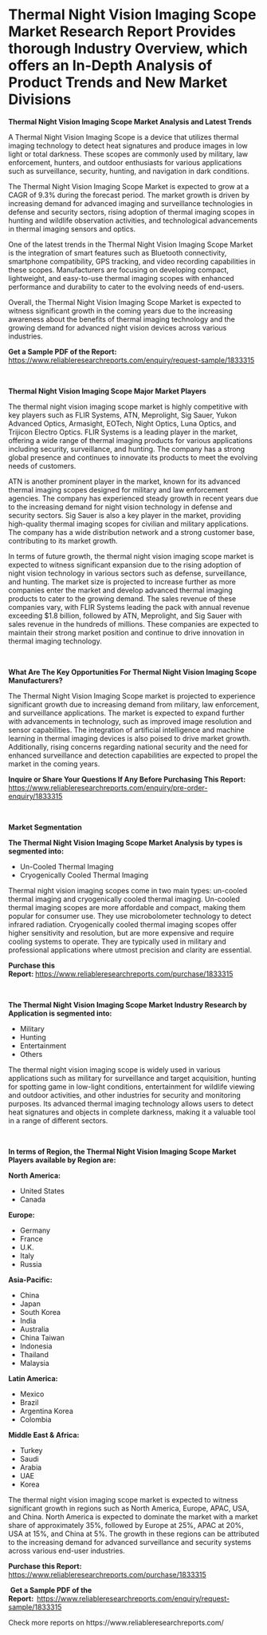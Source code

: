 <p><h1>Thermal Night Vision Imaging Scope Market Research Report Provides thorough Industry Overview, which offers an In-Depth Analysis of Product Trends and New Market Divisions</h1></p><p><strong>Thermal Night Vision Imaging Scope Market Analysis and Latest Trends</strong></p>
<p><p>A Thermal Night Vision Imaging Scope is a device that utilizes thermal imaging technology to detect heat signatures and produce images in low light or total darkness. These scopes are commonly used by military, law enforcement, hunters, and outdoor enthusiasts for various applications such as surveillance, security, hunting, and navigation in dark conditions.</p><p>The Thermal Night Vision Imaging Scope Market is expected to grow at a CAGR of 9.3% during the forecast period. The market growth is driven by increasing demand for advanced imaging and surveillance technologies in defense and security sectors, rising adoption of thermal imaging scopes in hunting and wildlife observation activities, and technological advancements in thermal imaging sensors and optics.</p><p>One of the latest trends in the Thermal Night Vision Imaging Scope Market is the integration of smart features such as Bluetooth connectivity, smartphone compatibility, GPS tracking, and video recording capabilities in these scopes. Manufacturers are focusing on developing compact, lightweight, and easy-to-use thermal imaging scopes with enhanced performance and durability to cater to the evolving needs of end-users.</p><p>Overall, the Thermal Night Vision Imaging Scope Market is expected to witness significant growth in the coming years due to the increasing awareness about the benefits of thermal imaging technology and the growing demand for advanced night vision devices across various industries.</p></p>
<p><strong>Get a Sample PDF of the Report:&nbsp;</strong> <a href="https://www.reliableresearchreports.com/enquiry/request-sample/1833315">https://www.reliableresearchreports.com/enquiry/request-sample/1833315</a></p>
<p>&nbsp;</p>
<p><strong>Thermal Night Vision Imaging Scope Major Market Players</strong></p>
<p><p>The thermal night vision imaging scope market is highly competitive with key players such as FLIR Systems, ATN, Meprolight, Sig Sauer, Yukon Advanced Optics, Armasight, EOTech, Night Optics, Luna Optics, and Trijicon Electro Optics. FLIR Systems is a leading player in the market, offering a wide range of thermal imaging products for various applications including security, surveillance, and hunting. The company has a strong global presence and continues to innovate its products to meet the evolving needs of customers.</p><p>ATN is another prominent player in the market, known for its advanced thermal imaging scopes designed for military and law enforcement agencies. The company has experienced steady growth in recent years due to the increasing demand for night vision technology in defense and security sectors. Sig Sauer is also a key player in the market, providing high-quality thermal imaging scopes for civilian and military applications. The company has a wide distribution network and a strong customer base, contributing to its market growth.</p><p>In terms of future growth, the thermal night vision imaging scope market is expected to witness significant expansion due to the rising adoption of night vision technology in various sectors such as defense, surveillance, and hunting. The market size is projected to increase further as more companies enter the market and develop advanced thermal imaging products to cater to the growing demand. The sales revenue of these companies vary, with FLIR Systems leading the pack with annual revenue exceeding $1.8 billion, followed by ATN, Meprolight, and Sig Sauer with sales revenue in the hundreds of millions. These companies are expected to maintain their strong market position and continue to drive innovation in thermal imaging technology.</p></p>
<p>&nbsp;</p>
<p><strong>What Are The Key Opportunities For Thermal Night Vision Imaging Scope Manufacturers?</strong></p>
<p><p>The Thermal Night Vision Imaging Scope market is projected to experience significant growth due to increasing demand from military, law enforcement, and surveillance applications. The market is expected to expand further with advancements in technology, such as improved image resolution and sensor capabilities. The integration of artificial intelligence and machine learning in thermal imaging devices is also poised to drive market growth. Additionally, rising concerns regarding national security and the need for enhanced surveillance and detection capabilities are expected to propel the market in the coming years.</p></p>
<p><strong>Inquire or Share Your Questions If Any Before Purchasing This Report:</strong> <a href="https://www.reliableresearchreports.com/enquiry/pre-order-enquiry/1833315">https://www.reliableresearchreports.com/enquiry/pre-order-enquiry/1833315</a></p>
<p>&nbsp;</p>
<p><strong>Market Segmentation</strong></p>
<p><strong>The Thermal Night Vision Imaging Scope Market Analysis by types is segmented into:</strong></p>
<p><ul><li>Un-Cooled Thermal Imaging</li><li>Cryogenically Cooled Thermal Imaging</li></ul></p>
<p><p>Thermal night vision imaging scopes come in two main types: un-cooled thermal imaging and cryogenically cooled thermal imaging. Un-cooled thermal imaging scopes are more affordable and compact, making them popular for consumer use. They use microbolometer technology to detect infrared radiation. Cryogenically cooled thermal imaging scopes offer higher sensitivity and resolution, but are more expensive and require cooling systems to operate. They are typically used in military and professional applications where utmost precision and clarity are essential.</p></p>
<p><strong>Purchase this Report:&nbsp;</strong><a href="https://www.reliableresearchreports.com/purchase/1833315">https://www.reliableresearchreports.com/purchase/1833315</a></p>
<p>&nbsp;</p>
<p><strong>The Thermal Night Vision Imaging Scope Market Industry Research by Application is segmented into:</strong></p>
<p><ul><li>Military</li><li>Hunting</li><li>Entertainment</li><li>Others</li></ul></p>
<p><p>The thermal night vision imaging scope is widely used in various applications such as military for surveillance and target acquisition, hunting for spotting game in low-light conditions, entertainment for wildlife viewing and outdoor activities, and other industries for security and monitoring purposes. Its advanced thermal imaging technology allows users to detect heat signatures and objects in complete darkness, making it a valuable tool in a range of different sectors.</p></p>
<p>&nbsp;</p>
<p><strong>In terms of Region, the Thermal Night Vision Imaging Scope Market Players available by Region are:</strong></p>
<p>
    <p> <strong> North America: </strong>
        <ul>
            <li>United States</li>
            <li>Canada</li>
        </ul>
        </p> 
    <p> <strong> Europe: </strong>
        <ul>
            <li>Germany</li>
            <li>France</li>
            <li>U.K.</li>
            <li>Italy</li>
            <li>Russia</li>
        </ul>
        </p> 
    <p> <strong> Asia-Pacific: </strong>
        <ul>
            <li>China</li>
            <li>Japan</li>
            <li>South Korea</li>
            <li>India</li>
            <li>Australia</li>
            <li>China Taiwan</li>
            <li>Indonesia</li>
            <li>Thailand</li>
            <li>Malaysia</li>
        </ul>
        </p> 
    <p> <strong> Latin America: </strong>
        <ul>
            <li>Mexico</li>
            <li>Brazil</li>
            <li>Argentina Korea</li>
            <li>Colombia</li>
        </ul>
        </p> 
    <p> <strong> Middle East & Africa: </strong>
        <ul>
            <li>Turkey</li>
            <li>Saudi</li>
            <li>Arabia</li>
            <li>UAE</li>
            <li>Korea</li>
        </ul>
    </p>
    </p>
<p><p>The thermal night vision imaging scope market is expected to witness significant growth in regions such as North America, Europe, APAC, USA, and China. North America is expected to dominate the market with a market share of approximately 35%, followed by Europe at 25%, APAC at 20%, USA at 15%, and China at 5%. The growth in these regions can be attributed to the increasing demand for advanced surveillance and security systems across various end-user industries.</p></p>
<p><strong>Purchase this Report: </strong><a href="https://www.reliableresearchreports.com/purchase/1833315">https://www.reliableresearchreports.com/purchase/1833315</a></p>
<p>&nbsp;<strong>Get a Sample PDF of the Report:&nbsp;&nbsp;</strong><a href="https://www.reliableresearchreports.com/enquiry/request-sample/1833315">https://www.reliableresearchreports.com/enquiry/request-sample/1833315</a></p>
<p><strong></strong></p>
<p>Check more reports on https://www.reliableresearchreports.com/</p>